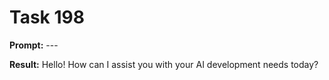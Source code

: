 # Task 198

**Prompt:** ---

**Result:**
Hello! How can I assist you with your AI development needs today?

